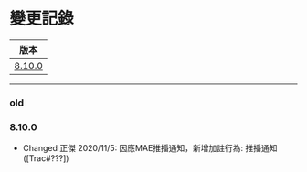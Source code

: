 變更記錄
===
| 版本 |
| :---: |
| [8.10.0](#v8_10_0) |

***
### <a id='old'></a>old
### <a id='v8_10_0'></a>8.10.0
* Changed 正傑 2020/11/5: 因應MAE推播通知，新增加註行為: 推播通知 ([Trac#???])